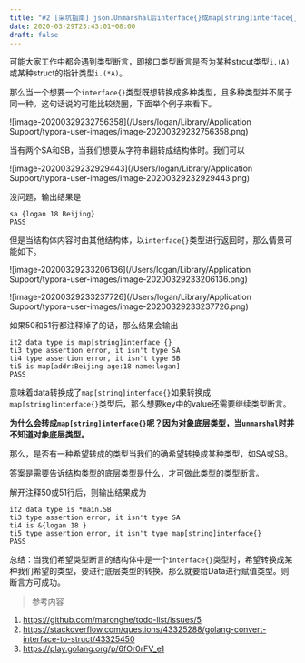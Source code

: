 ```yaml
---
title: "#2 [采坑指南] json.Unmarshal后interface{}成map[string]interface{}"
date: 2020-03-29T23:43:01+08:00
draft: false
---
```


​	可能大家工作中都会遇到类型断言，即接口类型断言是否为某种strcut类型`i.(A)`或某种struct的指针类型`i.(*A)`。

那么当一个想要一个`interface{}`类型既想转换成多种类型，且多种类型并不属于同一种。这句话说的可能比较绕圈，下面举个例子来看下。

![image-20200329232756358](/Users/logan/Library/Application Support/typora-user-images/image-20200329232756358.png)

当有两个SA和SB，当我们想要从字符串翻转成结构体时。我们可以

![image-20200329232929443](/Users/logan/Library/Application Support/typora-user-images/image-20200329232929443.png)

没问题，输出结果是

```
sa {logan 18 Beijing}
PASS
```

但是当结构体内容时由其他结构体，以`interface{}`类型进行返回时，那么情景可能如下。

![image-20200329233206136](/Users/logan/Library/Application Support/typora-user-images/image-20200329233206136.png)

![image-20200329233237726](/Users/logan/Library/Application Support/typora-user-images/image-20200329233237726.png)

如果50和51行都注释掉了的话，那么结果会输出 

```
it2 data type is map[string]interface {}
ti3 type assertion error, it isn't type SA 
ti4 type assertion error, it isn't type SB
ti5 is map[addr:Beijing age:18 name:logan]
PASS
```

意味着data转换成了`map[string]interface{}`如果转换成`map[string]interface{}`类型后，那么想要key中的value还需要继续类型断言。

**为什么会转成`map[string]interface{}`呢？因为对象底层类型，当`unmarshal`时并不知道对象底层类型。**

那么，是否有一种希望转成的类型当我们的确希望转换成某种类型，如SA或SB。

答案是需要告诉结构类型的底层类型是什么，才可做此类型的类型断言。

解开注释50或51行后，则输出结果成为

```
it2 data type is *main.SB
ti3 type assertion error, it isn't type SA 
ti4 is &{logan 18 } 
ti5 type assertion error, it isn't type map[string]interface{} 
PASS
```

总结：当我们希望类型断言的结构体中是一个`interface{}`类型时，希望转换成某种我们希望的类型，要进行底层类型的转换。那么就要给Data进行赋值类型。则断言方可成功。



> 参考内容

1. https://github.com/maronghe/todo-list/issues/5
2. https://stackoverflow.com/questions/43325288/golang-convert-interface-to-struct/43325450
3. https://play.golang.org/p/6fOr0rFV_e1

